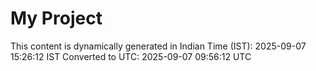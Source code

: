 # My Project

This content is dynamically generated in Indian Time (IST): 2025-09-07 15:26:12 IST
Converted to UTC: 2025-09-07 09:56:12 UTC
